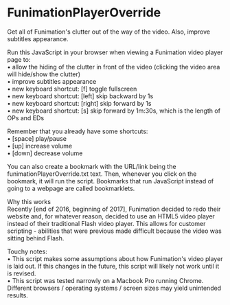 # FunimationPlayerOverride  
Get all of Funimation's clutter out of the way of the video. Also, improve subtitles appearance.  
  
Run this JavaScript in your browser when viewing a Funimation video player page to:  
• allow the hiding of the clutter in front of the video (clicking the video area will hide/show the clutter)  
• improve subtitles appearance  
• new keyboard shortcut: [f] toggle fullscreen  
• new keyboard shortcut: [left] skip backward by 1s  
• new keyboard shortcut: [right] skip forward by 1s  
• new keyboard shortcut: [s] skip forward by 1m:30s, which is the length of OPs and EDs  
  
Remember that you already have some shortcuts:  
• [space] play/pause  
• [up] increase volume  
• [down] decrease volume  
  
You can also create a bookmark with the URL/link being the funimationPlayerOverride.txt text. Then, whenever you click on the bookmark, it will run the script. Bookmarks that run JavaScript instead of going to a webpage are called bookmarklets.  
  
Why this works  
Recently [end of 2016, beginning of 2017], Funimation decided to redo their website and, for whatever reason, decided to use an HTML5 video player instead of their traditional Flash video player. This allows for customer scripting - abilities that were previous made difficult because the video was sitting behind Flash.  
  
Touchy notes:  
• This script makes some assumptions about how Funimation's video player is laid out. If this changes in the future, this script will likely not work until it is revised.  
• This script was tested narrowly on a Macbook Pro running Chrome. Different browsers / operating systems / screen sizes may yield unintended results.  